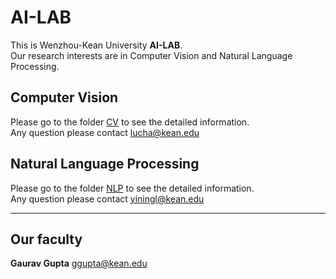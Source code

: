 # AI-LAB
This is Wenzhou-Kean University **AI-LAB**. \
Our research interests are in Computer Vision and Natural Language Processing. 
## Computer Vision
Please go to the folder [CV](/CV/) to see the detailed information. \
Any question please contact lucha@kean.edu 
## Natural Language Processing
Please go to the folder [NLP](/NLP/) to see the detailed information. \
Any question please contact yiningl@kean.edu

---
## Our faculty
**Gaurav Gupta** ggupta@kean.edu



